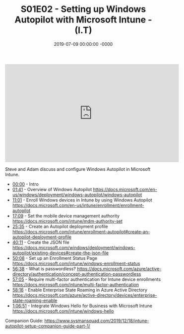 ﻿---
layout: post
title: "S01E02 - Setting up Windows Autopilot with Microsoft Intune - (I.T)"
date: 2019-07-09 00:00:00 -0000
categories:
---

<iframe loading="lazy" width="560" height="315" src="https://www.youtube.com/embed/KN4tfKQqtVs" title="YouTube video player" frameborder="0" allow="accelerometer; autoplay; clipboard-write; encrypted-media; gyroscope; picture-in-picture" allowfullscreen></iframe>

Steve and Adam discuss and configure Windows Autopilot in Microsoft Intune.
* [00:00](https://www.youtube.com/watch?v=KN4tfKQqtVs&t=0s) - Intro
* [01:41](https://www.youtube.com/watch?v=KN4tfKQqtVs&t=101s) - Overview of Windows Autopilot
https://docs.microsoft.com/en-us/windows/deployment/windows-autopilot/windows-autopilot
* [11:01](https://www.youtube.com/watch?v=KN4tfKQqtVs&t=661s) - Enroll Windows devices in Intune by using Windows Autopilot
https://docs.microsoft.com/en-us/intune/enrollment/enrollment-autopilot
* [17:09](https://www.youtube.com/watch?v=KN4tfKQqtVs&t=1029s) - Set the mobile device management authority
https://docs.microsoft.com/intune/mdm-authority-set
* [25:35](https://www.youtube.com/watch?v=KN4tfKQqtVs&t=1535s) - Create an Autopilot deployment profile
https://docs.microsoft.com/intune/enrollment-autopilot#create-an-autopilot-deployment-profile
* [40:11](https://www.youtube.com/watch?v=KN4tfKQqtVs&t=2411s) - Create the JSON file
https://docs.microsoft.com/windows/deployment/windows-autopilot/existing-devices#create-the-json-file
* [50:08](https://www.youtube.com/watch?v=KN4tfKQqtVs&t=3008s) - Set up an Enrollment Status Page
https://docs.microsoft.com/intune/windows-enrollment-status
* [56:38](https://www.youtube.com/watch?v=KN4tfKQqtVs&t=3398s) - What is passwordless?
https://docs.microsoft.com/azure/active-directory/authentication/concept-authentication-passwordless
* [57:05](https://www.youtube.com/watch?v=KN4tfKQqtVs&t=3425s) - Require multi-factor authentication for Intune device enrollments
https://docs.microsoft.com/intune/multi-factor-authentication
* [58:16](https://www.youtube.com/watch?v=KN4tfKQqtVs&t=3496s) - Enable Enterprise State Roaming in Azure Active Directory
https://docs.microsoft.com/azure/active-directory/devices/enterprise-state-roaming-enable
* [1:06:51](https://www.youtube.com/watch?v=KN4tfKQqtVs&t=471s) - Integrate Windows Hello for Business with Microsoft Intune
https://docs.microsoft.com/intune/windows-hello

Companion Guide:
https://www.sysmansquad.com/2019/12/18/intune-autopilot-setup-companion-guide-part-1/

